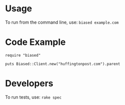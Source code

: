 # Usage
To run from the command line, use: `biased example.com`

# Code Example
```
require "biased"

puts Biased::Client.new("huffingtonpost.com").parent
```
# Developers
To run tests, use: `rake spec`

